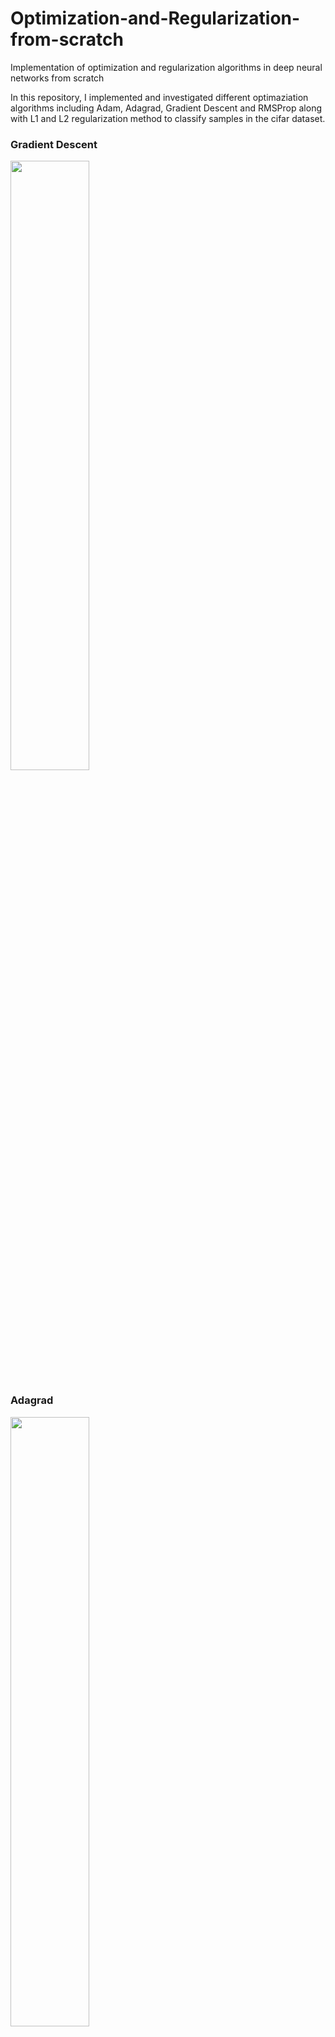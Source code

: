 # Optimization-and-Regularization-from-scratch
Implementation of optimization and regularization algorithms in deep neural networks from scratch

In this repository, I implemented and investigated different optimaziation algorithms including Adam, Adagrad, Gradient Descent and RMSProp along with L1 and L2 regularization method to classify samples in the cifar dataset.

### Gradient Descent
<img src='https://user-images.githubusercontent.com/55990659/203638831-f4b36417-11c4-4727-b2b3-3f82c55d7558.png' width='50%'>


### Adagrad
<img src='https://user-images.githubusercontent.com/55990659/203638913-5170fb35-77e1-4674-bac3-d07debc27327.png' width='50%'>


### RMSProp
<img src='https://user-images.githubusercontent.com/55990659/203638970-92f01fb7-a61e-48fc-b8a9-7706bb075745.png' width='50%'>


### Adam
<img src='https://user-images.githubusercontent.com/55990659/203639024-75f09748-44b2-44dc-a5c5-a7aa11379c39.png' width='50%'>
